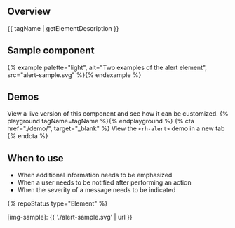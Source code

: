 ## Overview
{{ tagName | getElementDescription }}


## Sample component
{% example palette="light",
           alt="Two examples of the alert element",
           src="alert-sample.svg" %}{% endexample %}


## Demos
  View a live version of this component and see how it can be customized.
  {% playground tagName=tagName %}{% endplayground %}
  {% cta href="./demo/", target="_blank" %}
    View the `<rh-alert>` demo in a new tab
  {% endcta %}


## When to use
  - When additional information needs to be emphasized 
  - When a user needs to be notified after performing an action
  - When the severity of a message needs to be indicated


{% repoStatus type="Element" %}


[img-sample]: {{ './alert-sample.svg' | url }}

